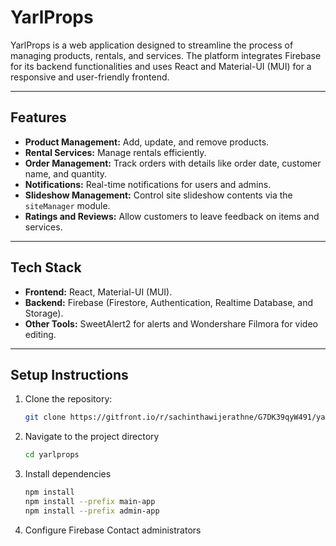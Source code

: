 # YarlProps  

YarlProps is a web application designed to streamline the process of managing products, rentals, and services. The platform integrates Firebase for its backend functionalities and uses React and Material-UI (MUI) for a responsive and user-friendly frontend.

---

## Features  
- **Product Management:** Add, update, and remove products.  
- **Rental Services:** Manage rentals efficiently.  
- **Order Management:** Track orders with details like order date, customer name, and quantity.  
- **Notifications:** Real-time notifications for users and admins.  
- **Slideshow Management:** Control site slideshow contents via the `siteManager` module.  
- **Ratings and Reviews:** Allow customers to leave feedback on items and services.  

---

## Tech Stack  
- **Frontend:** React, Material-UI (MUI).  
- **Backend:** Firebase (Firestore, Authentication, Realtime Database, and Storage).  
- **Other Tools:** SweetAlert2 for alerts and Wondershare Filmora for video editing.  

---

## Setup Instructions  

1. Clone the repository:  
   ```bash  
   git clone https://gitfront.io/r/sachinthawijerathne/G7DK39qyW491/yarlprops/  
2. Navigate to the project directory
   ```bash
   cd yarlprops
3. Install dependencies
   ```bash
   npm install
   npm install --prefix main-app
   npm install --prefix admin-app
4. Configure Firebase
    Contact administrators
